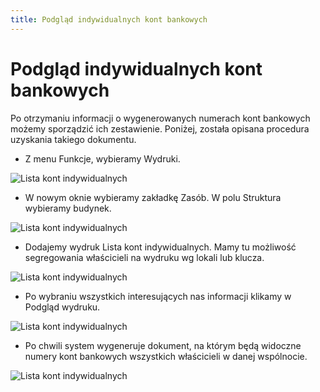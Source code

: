 ```yaml
---
title: Podgląd indywidualnych kont bankowych
---
```

# Podgląd indywidualnych kont bankowych

Po otrzymaniu informacji o wygenerowanych numerach kont bankowych możemy sporządzić ich zestawienie. Poniżej, została opisana procedura uzyskania takiego dokumentu.

- Z menu Funkcje, wybieramy Wydruki.

![Lista kont indywidualnych](listakontind1.png)

- W nowym oknie wybieramy zakładkę Zasób. W polu Struktura wybieramy budynek.

![Lista kont indywidualnych](listakontind2.png)

- Dodajemy wydruk Lista kont indywidualnych. Mamy tu możliwość segregowania właścicieli na wydruku wg lokali lub klucza.

![Lista kont indywidualnych](listakontind3.png)

- Po wybraniu wszystkich interesujących nas informacji klikamy w Podgląd wydruku.

![Lista kont indywidualnych](listakontind4.png)

- Po chwili system wygeneruje dokument, na którym będą widoczne numery kont bankowych wszystkich właścicieli w danej wspólnocie. 

![Lista kont indywidualnych](listakontind5.png)